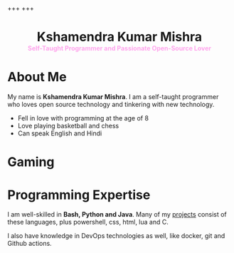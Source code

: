 +++
+++

<div class="about-header">
<h1 align="center" style="margin-bottom:0;"> Kshamendra Kumar Mishra </h1>
<h4 align="center" style="margin:0;color:#ffa4ec;"> Self-Taught Programmer and Passionate Open-Source Lover </h4>
</div>

# About Me

My name is <b>Kshamendra Kumar Mishra</b>. I am a self-taught programmer who loves open source technology and tinkering with new technology.

- Fell in love with programming at the age of 8
- Love playing basketball and chess
- Can speak English and Hindi

# Gaming

# Programming Expertise

I am well-skilled in <b>Bash, Python and Java</b>. Many of my [projects](https://ghoulboii.github.io/projects/) consist of these languages, plus powershell, css, html, lua and C.

I also have knowledge in DevOps technologies as well, like docker, git and Github actions.

